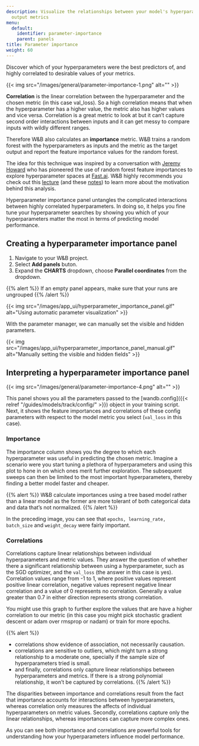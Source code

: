 ```yaml
---
description: Visualize the relationships between your model's hyperparameters and
  output metrics
menu:
  default:
    identifier: parameter-importance
    parent: panels
title: Parameter importance
weight: 60
---
```


Discover which of your hyperparameters were the best predictors of, and highly correlated to desirable values of your metrics.


{{< img src="/images/general/parameter-importance-1.png" alt="" >}}

**Correlation** is the linear correlation between the hyperparameter and the chosen metric (in this case val_loss). So a high correlation means that when the hyperparameter has a higher value, the metric also has higher values and vice versa. Correlation is a great metric to look at but it can’t capture second order interactions between inputs and it can get messy to compare inputs with wildly different ranges.

Therefore W&B also calculates an **importance** metric. W&B trains a random forest with the hyperparameters as inputs and the metric as the target output and report the feature importance values for the random forest.

The idea for this technique was inspired by a conversation with [Jeremy Howard](https://twitter.com/jeremyphoward) who has pioneered the use of random forest feature importances to explore hyperparameter spaces at [Fast.ai](http://fast.ai). W&B highly recommends you check out this [lecture](http://course18.fast.ai/lessonsml1/lesson4.html) (and these [notes](https://forums.fast.ai/t/wiki-lesson-thread-lesson-4/7540)) to learn more about the motivation behind this analysis.

Hyperparameter importance panel untangles the complicated interactions between highly correlated hyperparameters. In doing so, it helps you fine tune your hyperparameter searches by showing you which of your hyperparameters matter the most in terms of predicting model performance.

## Creating a hyperparameter importance panel

1. Navigate to your W&B project.
2. Select **Add panels** buton.
3. Expand the **CHARTS** dropdown, choose **Parallel coordinates** from the dropdown.


{{% alert %}}
If an empty panel appears, make sure that your runs are ungrouped
{{% /alert %}}


{{< img src="/images/app_ui/hyperparameter_importance_panel.gif" alt="Using automatic parameter visualization" >}}

With the parameter manager, we can manually set the visible and hidden parameters.

{{< img src="/images/app_ui/hyperparameter_importance_panel_manual.gif" alt="Manually setting the visible and hidden fields" >}}

## Interpreting a hyperparameter importance panel

{{< img src="/images/general/parameter-importance-4.png" alt="" >}}

This panel shows you all the parameters passed to the [wandb.config]({{< relref "/guides/models/track/config/" >}}) object in your training script. Next, it shows the feature importances and correlations of these config parameters with respect to the model metric you select (`val_loss` in this case).

### Importance

The importance column shows you the degree to which each hyperparameter was useful in predicting the chosen metric. Imagine a scenario were you start tuning a plethora of hyperparameters and using this plot to hone in on which ones merit further exploration. The subsequent sweeps can then be limited to the most important hyperparameters, thereby finding a better model faster and cheaper.

{{% alert %}}
W&B calculate importances using a tree based model rather than a linear model as the former are more tolerant of both categorical data and data that’s not normalized.
{{% /alert %}}

In the preceding image, you can see that `epochs, learning_rate, batch_size` and `weight_decay` were fairly important.

### Correlations

Correlations capture linear relationships between individual hyperparameters and metric values. They answer the question of whether there a significant relationship between using a hyperparameter, such as the SGD optimizer, and the `val_loss` (the answer in this case is yes). Correlation values range from -1 to 1, where positive values represent positive linear correlation, negative values represent negative linear correlation and a value of 0 represents no correlation. Generally a value greater than 0.7 in either direction represents strong correlation.

You might use this graph to further explore the values that are have a higher correlation to our metric (in this case you might pick stochastic gradient descent or adam over rmsprop or nadam) or train for more epochs.


{{% alert %}}
* correlations show evidence of association, not necessarily causation.
* correlations are sensitive to outliers, which might turn a strong relationship to a moderate one, specially if the sample size of hyperparameters tried is small.
* and finally, correlations only capture linear relationships between hyperparameters and metrics. If there is a strong polynomial relationship, it won’t be captured by correlations.
{{% /alert %}}

The disparities between importance and correlations result from the fact that importance accounts for interactions between hyperparameters, whereas correlation only measures the affects of individual hyperparameters on metric values. Secondly, correlations capture only the linear relationships, whereas importances can capture more complex ones.

As you can see both importance and correlations are powerful tools for understanding how your hyperparameters influence model performance.